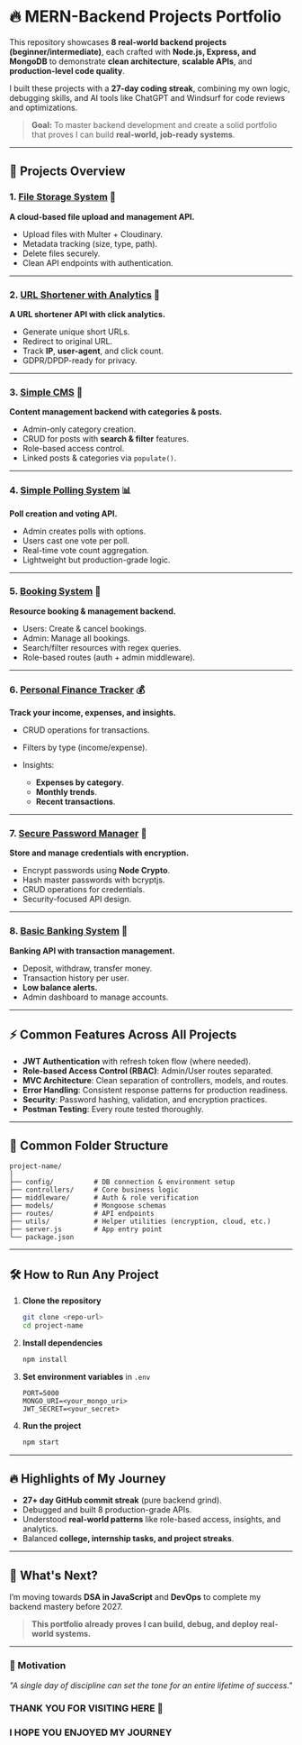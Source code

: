 # **🔥 MERN-Backend Projects Portfolio**

This repository showcases **8 real-world backend projects (beginner/intermediate)**, each crafted with **Node.js, Express, and MongoDB** to demonstrate **clean architecture**, **scalable APIs**, and **production-level code quality**.

I built these projects with a **27-day coding streak**, combining my own logic, debugging skills, and AI tools like ChatGPT and Windsurf for code reviews and optimizations.

> **Goal:** To master backend development and create a solid portfolio that proves I can build **real-world, job-ready systems**.

---

## **🚀 Projects Overview**

### **1. [File Storage System](#)** 📂

**A cloud-based file upload and management API.**

- Upload files with Multer + Cloudinary.
- Metadata tracking (size, type, path).
- Delete files securely.
- Clean API endpoints with authentication.

---

### **2. [URL Shortener with Analytics](#)** 🔗

**A URL shortener API with click analytics.**

- Generate unique short URLs.
- Redirect to original URL.
- Track **IP**, **user-agent**, and click count.
- GDPR/DPDP-ready for privacy.

---

### **3. [Simple CMS](#)** 📰

**Content management backend with categories & posts.**

- Admin-only category creation.
- CRUD for posts with **search & filter** features.
- Role-based access control.
- Linked posts & categories via `populate()`.

---

### **4. [Simple Polling System](#)** 📊

**Poll creation and voting API.**

- Admin creates polls with options.
- Users cast one vote per poll.
- Real-time vote count aggregation.
- Lightweight but production-grade logic.

---

### **5. [Booking System](#)** 📅

**Resource booking & management backend.**

- Users: Create & cancel bookings.
- Admin: Manage all bookings.
- Search/filter resources with regex queries.
- Role-based routes (auth + admin middleware).

---

### **6. [Personal Finance Tracker](#)** 💰

**Track your income, expenses, and insights.**

- CRUD operations for transactions.
- Filters by type (income/expense).
- Insights:

  - **Expenses by category**.
  - **Monthly trends**.
  - **Recent transactions**.

---

### **7. [Secure Password Manager](#)** 🔐

**Store and manage credentials with encryption.**

- Encrypt passwords using **Node Crypto**.
- Hash master passwords with bcryptjs.
- CRUD operations for credentials.
- Security-focused API design.

---

### **8. [Basic Banking System](#)** 🏦

**Banking API with transaction management.**

- Deposit, withdraw, transfer money.
- Transaction history per user.
- **Low balance alerts.**
- Admin dashboard to manage accounts.

---

## **⚡ Common Features Across All Projects**

- **JWT Authentication** with refresh token flow (where needed).
- **Role-based Access Control (RBAC)**: Admin/User routes separated.
- **MVC Architecture**: Clean separation of controllers, models, and routes.
- **Error Handling**: Consistent response patterns for production readiness.
- **Security**: Password hashing, validation, and encryption practices.
- **Postman Testing**: Every route tested thoroughly.

---

## **📂 Common Folder Structure**

```
project-name/
│
├── config/          # DB connection & environment setup
├── controllers/     # Core business logic
├── middleware/      # Auth & role verification
├── models/          # Mongoose schemas
├── routes/          # API endpoints
├── utils/           # Helper utilities (encryption, cloud, etc.)
├── server.js        # App entry point
└── package.json
```

---

## **🛠 How to Run Any Project**

1. **Clone the repository**

   ```bash
   git clone <repo-url>
   cd project-name
   ```

2. **Install dependencies**

   ```bash
   npm install
   ```

3. **Set environment variables** in `.env`

   ```
   PORT=5000
   MONGO_URI=<your_mongo_uri>
   JWT_SECRET=<your_secret>
   ```

4. **Run the project**

   ```bash
   npm start
   ```

---

## **🔥 Highlights of My Journey**

- **27+ day GitHub commit streak** (pure backend grind).
- Debugged and built 8 production-grade APIs.
- Understood **real-world patterns** like role-based access, insights, and analytics.
- Balanced **college, internship tasks, and project streaks**.

---

## **📌 What's Next?**

I’m moving towards **DSA in JavaScript** and **DevOps** to complete my backend mastery before 2027.

> **This portfolio already proves I can build, debug, and deploy real-world systems.**

---

### **💬 Motivation**

_"A single day of discipline can set the tone for an entire lifetime of success."_

### THANK YOU FOR VISITING HERE 🙏

### I HOPE YOU ENJOYED MY JOURNEY

